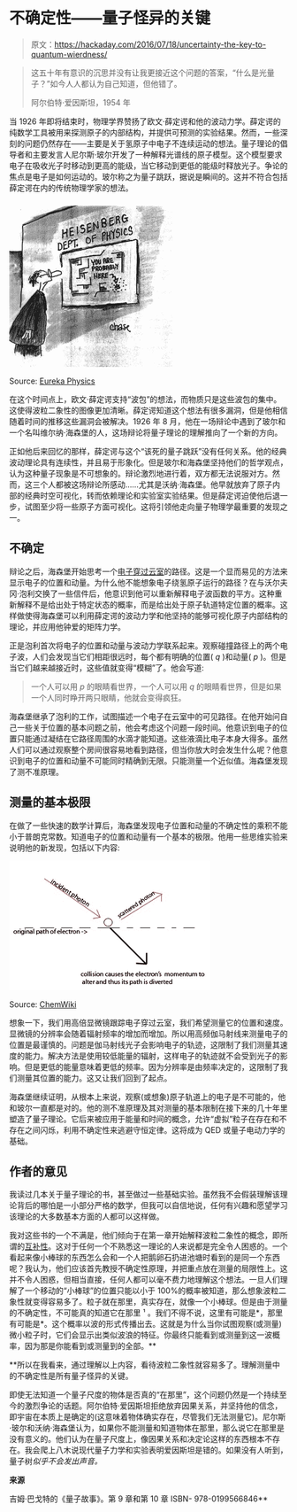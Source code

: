 # 不确定性——量子怪异的关键

> 原文：<https://hackaday.com/2016/07/18/uncertainty-the-key-to-quantum-wierdness/>

> 这五十年有意识的沉思并没有让我更接近这个问题的答案，“什么是光量子？”如今人人都认为自己知道，但他错了。
> 
> 阿尔伯特·爱因斯坦，1954 年

当 1926 年即将结束时，物理学界赞扬了欧文·薛定谔和他的波动力学。薛定谔的纯数学工具被用来探测原子的内部结构，并提供可预测的实验结果。然而，一些深刻的问题仍然存在——主要是关于氢原子中电子不连续运动的想法。量子理论的倡导者和主要发言人尼尔斯·玻尔开发了一种解释光谱线的原子模型。这个模型要求电子在吸收光子时移动到更高的能级，当它移动到更低的能级时释放光子。争论的焦点是电子是如何运动的。玻尔称之为量子跳跃，据说是瞬间的。这并不符合包括薛定谔在内的传统物理学家的想法。

![un_02](img/06a88786f173c8a5a5b6bf59bd6c5b71.png)

Source: [Eureka Physics](https://eurekaphysics.wordpress.com/theoretical-physics/heisenberg-uncertainty-principle/)

在这个时间点上，欧文·薛定谔支持“波包”的想法，而物质只是这些波包的集中。这使得波粒二象性的图像更加清晰。薛定谔知道这个想法有很多漏洞，但是他相信随着时间的推移这些漏洞会被解决。1926 年 8 月，他在一场辩论中遇到了玻尔和一个名叫维尔纳·海森堡的人，这场辩论将量子理论的理解推向了一个新的方向。

正如他后来回忆的那样，薛定谔与这个“该死的量子跳跃”没有任何关系。他的经典波动理论具有连续性，并且易于形象化。但是玻尔和海森堡坚持他们的哲学观点，认为这种量子现象是不可想象的。辩论激烈地进行着，双方都无法说服对方。然而，这三个人都被这场辩论所感动……尤其是沃纳·海森堡。他早就放弃了原子内部的经典时空可视化，转而依赖理论和实验室实验结果。但是薛定谔迫使他后退一步，试图至少将一些原子方面可视化。这将引领他走向量子物理学最重要的发现之一。

## 不确定

辩论之后，海森堡开始思考一个[电子穿过云室](https://www.youtube.com/watch?v=zJ-YTUDs-2w)的路径。这是一个显而易见的方法来显示电子的位置和动量。为什么他不能想象电子绕氢原子运行的路径？在与沃尔夫冈·泡利交换了一些信件后，他意识到他可以重新解释电子波函数的平方。这种重新解释不是给出处于特定状态的概率，而是给出处于原子轨道特定位置的概率。这样做使得海森堡可以利用薛定谔的波动力学和他坚持的能够可视化原子内部结构的理论，并应用他钟爱的矩阵力学。

正是泡利首次将电子的位置和动量与波动力学联系起来。观察碰撞路径上的两个电子波，人们会发现当它们相距很远时，每个都有明确的位置( *q* )和动量( *p* )。但是当它们越来越接近时，这些值就变得“模糊”了。他会写道:

> 一个人可以用 *p* 的眼睛看世界，一个人可以用 *q* 的眼睛看世界，但是如果一个人同时睁开两只眼睛，他就会变得疯狂。

海森堡继承了泡利的工作，试图描述一个电子在云室中的可见路径。在他开始问自己一些关于位置的基本问题之前，他会考虑这个问题一段时间。他意识到电子的位置只能通过凝结在它路径周围的水滴才能知道。这些液滴比电子本身大得多。虽然人们可以通过观察整个房间很容易地看到路径，但当你放大时会发生什么呢？他意识到电子的位置和动量不可能同时精确到无限。只能测量一个近似值。海森堡发现了测不准原理。

## 测量的基本极限

在做了一些快速的数学计算后，海森堡发现电子位置和动量的不确定性的乘积不能小于普朗克常数。知道电子的位置和动量有一个基本的极限。他用一些思维实验来说明他的新发现，包括以下内容:

![un_01](img/68c65bf58016b8ba737a17e039ff3b70.png)

Source: [ChemWiki](http://chemwiki.ucdavis.edu/Core/Physical_Chemistry/Quantum_Mechanics/09._The_Hydrogen_Atom/Atomic_Theory/Electrons_in_Atoms/Uncertainty_Principle)

想象一下，我们用高倍显微镜跟踪电子穿过云室，我们希望测量它的位置和速度。显微镜的分辨率会随着辐射频率的增加而增加。所以用高频伽马射线来测量电子的位置是最谨慎的。问题是伽马射线光子会影响电子的轨迹，这限制了我们测量其速度的能力。解决方法是使用较低能量的辐射，这样电子的轨迹就不会受到光子的影响。但是更低的能量意味着更低的频率。因为分辨率是由频率决定的，这限制了我们测量其位置的能力。这又让我们回到了起点。

海森堡继续证明，从根本上来说，观察(或想象)原子轨道上的电子是不可能的，他和玻尔一直都是对的。他的测不准原理及其对测量的基本限制在接下来的几十年里塑造了量子理论。它后来被应用于能量和时间的概念，允许“虚拟”粒子在存在和不存在之间闪烁，利用不确定性来逃避守恒定律。这将成为 QED 或量子电动力学的基础。

## 作者的意见

我读过几本关于量子理论的书，甚至做过一些基础实验。虽然我不会假装理解该理论背后的哪怕是一小部分严格的数学，但我可以自信地说，任何有兴趣和愿望学习该理论的大多数基本方面的人都可以这样做。

我对这些书的一个不满是，他们倾向于在第一章开始解释波粒二象性的概念，即所谓的[互补性](http://hackaday.com/2015/07/24/quantum-mechanics-in-your-processor-complementarity/)。这对于任何一个不熟悉这一理论的人来说都是完全令人困惑的。一个看起来像小棒球的东西怎么会和一个人把鹅卵石扔进池塘时看到的是同一个东西呢？我认为，他们应该首先教授不确定性原理，并把重点放在测量的局限性上。这并不令人困惑，但相当直接，任何人都可以毫不费力地理解这个想法。一旦人们理解了一个移动的“小棒球”的位置只能以小于 100%的概率被知道，那么想象波粒二象性就变得容易多了。粒子就在那里，真实存在，就像一个小棒球。但是由于测量的不确定性，不可能真的知道它在那里 ¹ 。我们不得不说，这里有可能是*，那里有可能是*。这个概率以波的形式传播出去。这就是为什么当你试图观察(或测量)微小粒子时，它们会显示出类似波浪的特征。你最终只能看到或测量到这一波概率，因为那是你能看到或测量到的全部。**

 **所以在我看来，通过理解以上内容，看待波粒二象性就容易多了。理解测量中的不确定性是所有量子怪异的关键。

即使无法知道一个量子尺度的物体是否真的“在那里”，这个问题仍然是一个持续至今的激烈争论的话题。阿尔伯特·爱因斯坦拒绝放弃因果关系，并坚持他的信念，即宇宙在本质上是确定的(这意味着物体确实存在，尽管我们无法测量它)。尼尔斯·玻尔和沃纳·海森堡认为，如果你不能测量和知道物体在那里，那么说它在那里是没有意义的。他们认为在量子尺度上，像因果关系和决定论这样的东西根本不存在。我会爬上八木说现代量子力学和实验表明爱因斯坦是错的。如果没有人听到，量子树*似乎不会发出声音。*

**来源**

吉姆·巴戈特的《量子故事》。第 9 章和第 10 章 ISBN- 978-0199566846**